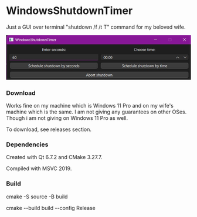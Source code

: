 # WindowsShutdownTimer
Just a GUI over terminal "shutdown /f /t T" command for my beloved wife.

![Picture of the App](Picture.jpg)
### Download
Works fine on my machine which is Windows 11 Pro and on my wife's machine which is the same. I am not giving any guarantees on other OSes. Though i am not giving on Windows 11 Pro as well.

To download, see releases section.
### Dependencies
Created with Qt 6.7.2 and CMake 3.27.7.

Compiled with MSVC 2019.
### Build
cmake -S source -B build

cmake --build build --config Release